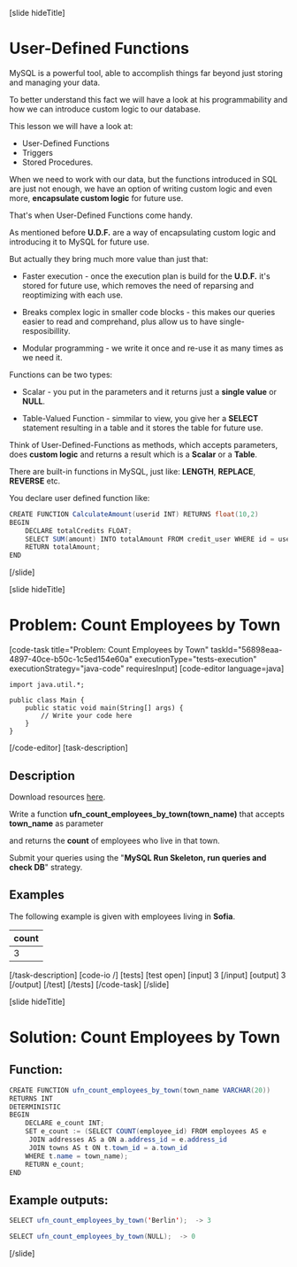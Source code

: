 [slide hideTitle]

# User-Defined Functions

MySQL is a powerful tool, able to accomplish things far beyond just storing and managing your data.

To better understand this fact we will have a look at his programmability and how we can introduce custom logic to our database.

This lesson we will have a look at: 

- User-Defined Functions
- Triggers
- Stored Procedures.

When we need to work with our data, but the functions introduced in SQL are just not enough, we have an option of writing custom logic and even more, **encapsulate custom logic** for future use.

That's when User-Defined Functions come handy.

As mentioned before **U.D.F.** are a way of encapsulating custom logic and introducing it to MySQL for future use.

But actually they bring much more value than just that:

- Faster execution - once the execution plan is build for the **U.D.F.** it's stored for future use, which removes the need of reparsing and reoptimizing with each use.

- Breaks complex logic in smaller code blocks - this makes our queries easier to read and comprehand, plus allow us to have single-resposibillity.

- Modular programming - we write it once and re-use it as many times as we need it.

Functions can be two types: 

- Scalar - you put in the parameters and it returns just a **single value** or **NULL**.

- Table-Valued Function - simmilar to view, you give her a **SELECT** statement resulting in a table and it stores the table for future use.

Think of User-Defined-Functions as methods, which accepts parameters, does **custom logic** and returns a result which is a **Scalar** or a **Table**.

There are built-in functions in MySQL, just like: **LENGTH**, **REPLACE**, **REVERSE** etc.

You declare user defined function like:

```java
CREATE FUNCTION CalculateAmount(userid INT) RETURNS float(10,2)                 //Here we declare that we want to create a function, it's parameters and return type.
BEGIN                                                                           //We always set the begining of a function.
    DECLARE totalCredits FLOAT;
    SELECT SUM(amount) INTO totalAmount FROM credit_user WHERE id = userid;      //Logic...
    RETURN totalAmount;
END                                                                             //End the function.
```
[/slide]

[slide hideTitle]
# Problem: Count Employees by Town
[code-task title="Problem: Count Employees by Town" taskId="56898eaa-4897-40ce-b50c-1c5ed154e60a" executionType="tests-execution" executionStrategy="java-code" requiresInput]
[code-editor language=java]
```
import java.util.*;

public class Main {
    public static void main(String[] args) {
        // Write your code here
    }
}
```
[/code-editor]
[task-description]
## Description

Download resources [here](https://mega.nz/file/PIJXWaRZ#s4x7gN5hOng6QXNw60Ku2COWk__M8X4zWFa5GtDYpjY).

Write a function **ufn_count_employees_by_town(town_name)** that accepts **town_name** as parameter

and returns the **count** of employees who live in that town.

Submit your queries using the "**MySQL Run Skeleton, run queries and check DB**" strategy.

## Examples

The following example is given with employees living in **Sofia**.

| **count** |
| --- |
| 3 |


[/task-description]
[code-io /]
[tests]
[test open]
[input]
3
[/input]
[output]
3
[/output]
[/test]
[/tests]
[/code-task]
[/slide]

[slide hideTitle]

# Solution: Count Employees by Town

## Function: 
```java
CREATE FUNCTION ufn_count_employees_by_town(town_name VARCHAR(20))
RETURNS INT 
DETERMINISTIC
BEGIN
	DECLARE e_count INT;
	SET e_count := (SELECT COUNT(employee_id) FROM employees AS e
	 JOIN addresses AS a ON a.address_id = e.address_id
	 JOIN towns AS t ON t.town_id = a.town_id
	WHERE t.name = town_name);
	RETURN e_count;
END 

```

## Example outputs:

```java
SELECT ufn_count_employees_by_town('Berlin');  -> 3

SELECT ufn_count_employees_by_town(NULL);  -> 0
```

[/slide]
